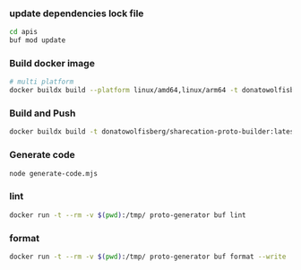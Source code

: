### update dependencies lock file

```bash
cd apis
buf mod update
```

### Build docker image

```bash
# multi platform
docker buildx build --platform linux/amd64,linux/arm64 -t donatowolfisberg/sharecation-proto-builder:latest . --push
```

### Build and Push

```bash
docker buildx build -t donatowolfisberg/sharecation-proto-builder:latest . --push
```

### Generate code

[//]: # (generate code)
```bash
node generate-code.mjs
```

### lint

```bash
docker run -t --rm -v $(pwd):/tmp/ proto-generator buf lint
```

### format

```bash
docker run -t --rm -v $(pwd):/tmp/ proto-generator buf format --write
```
